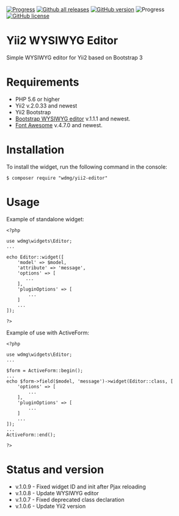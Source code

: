 [![Progress](https://img.shields.io/badge/required-Yii2_v2.0.33-blue.svg)](https://packagist.org/packages/yiisoft/yii2)
[![Github all releases](https://img.shields.io/github/downloads/wdmg/yii2-editor/total.svg)](https://GitHub.com/wdmg/yii2-editor/releases/)
[![GitHub version](https://badge.fury.io/gh/wdmg/yii2-editor.svg)](https://github.com/wdmg/yii2-editor)
![Progress](https://img.shields.io/badge/ready_to_use-green.svg)
[![GitHub license](https://img.shields.io/github/license/wdmg/yii2-editor.svg)](https://github.com/wdmg/yii2-editor/blob/master/LICENSE)

# Yii2 WYSIWYG Editor
Simple WYSIWYG editor for Yii2 based on Bootstrap 3

# Requirements 
* PHP 5.6 or higher
* Yii2 v.2.0.33 and newest
* Yii2 Bootstrap
* [Bootstrap WYSIWYG editor](https://github.com/wdmg/bootstrap-wysiwyg) v.1.1.1 and newest.
* [Font Awesome](https://github.com/FortAwesome/Font-Awesome) v.4.7.0 and newest.

# Installation
To install the widget, run the following command in the console:

`$ composer require "wdmg/yii2-editor"`

# Usage
Example of standalone widget:

    <?php
    
    use wdmg\widgets\Editor;
    ...
    
    echo Editor::widget([
        'model' => $model,
        'attribute' => 'message',
        'options' => [
           ...
        ],
        'pluginOptions' => [
            ...
        ]
        ...
    ]);
    
    ?>

Example of use with ActiveForm:

    <?php
    
    use wdmg\widgets\Editor;
    ...
    
    $form = ActiveForm::begin();
    ...
    echo $form->field($model, 'message')->widget(Editor::class, [
        'options' => [
            ...
        ],
        'pluginOptions' => [
            ...
        ]
        ...
    ]);
    ...
    ActiveForm::end();
    
    ?>

# Status and version
* v.1.0.9 - Fixed widget ID and init after Pjax reloading
* v.1.0.8 - Update WYSIWYG editor
* v.1.0.7 - Fixed deprecated class declaration
* v.1.0.6 - Update Yii2 version